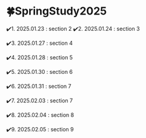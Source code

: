 # 🍀SpringStudy2025

✔️1. 2025.01.23 : section 2
✔️2. 2025.01.24 : section 3

✔️3. 2025.01.27 : section 4

✔️4. 2025.01.28 : section 5

✔️5. 2025.01.30 : section 6

✔️6. 2025.01.31 : section 7

✔️7. 2025.02.03 : section 7

✔️8. 2025.02.04 : section 8

✔️9. 2025.02.05 : section 9
